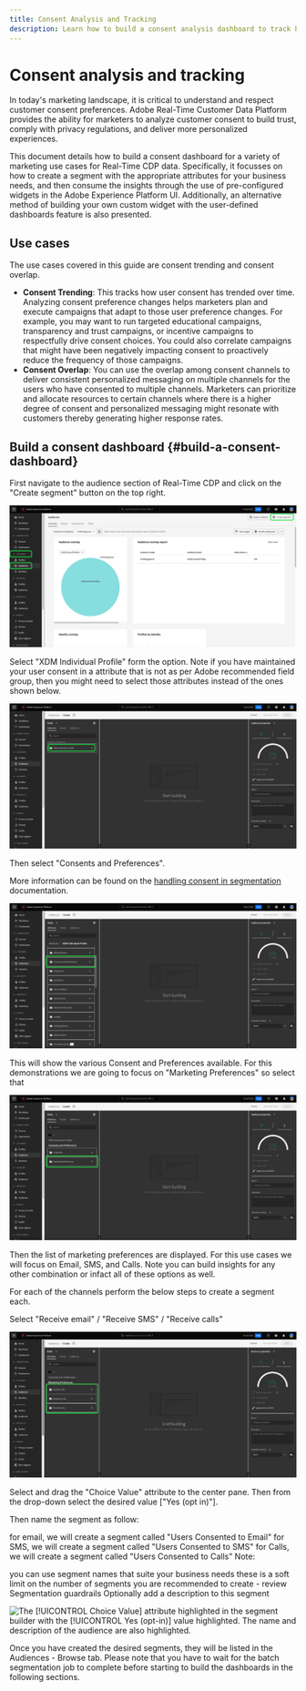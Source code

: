 ```yaml
---
title: Consent Analysis and Tracking
description: Learn how to build a consent analysis dashboard to track how user consent has trended over time. 
---
```

# Consent analysis and tracking

In today's marketing landscape, it is critical to understand and respect customer consent preferences. Adobe Real-Time Customer Data Platform provides the ability for marketers to analyze customer consent to build trust, comply with privacy regulations, and deliver more personalized experiences.

This document details how to build a consent dashboard for a variety of marketing use cases for Real-Time CDP data. Specifically, it focusses on how to create a segment with the appropriate attributes for your business needs, and then consume the insights through the use of pre-configured widgets in the Adobe Experience Platform UI. Additionally, an alternative method of building your own custom widget with the user-defined dashboards feature is also presented.

## Use cases

The use cases covered in this guide are consent trending and consent overlap.

- **Consent Trending**: This tracks how user consent has trended over time. Analyzing consent preference changes helps marketers plan and execute campaigns that adapt to those user preference changes. For example, you may want to run targeted educational campaigns, transparency and trust campaigns, or incentive campaigns to respectfully drive consent choices. You could also correlate campaigns that might have been negatively impacting consent to proactively reduce the frequency of those campaigns.
- **Consent Overlap**: You can use the overlap among consent channels to deliver consistent personalized messaging on multiple channels for the users who have consented to multiple channels. Marketers can prioritize and allocate resources to certain channels where there is a higher degree of consent and personalized messaging might resonate with customers thereby generating higher response rates.

## Build a consent dashboard {#build-a-consent-dashboard}

First navigate to the audience section of Real-Time CDP and click on the "Create segment" button on the top right.

![The [!UICONTROL Audiences] dashboard with [!UICONTROL Customer], [!UICONTROL Audiences], and [!UICONTROL Create segment] highlighted.](../images/insights-use-cases/consent-analysis/create-segment.png)

Select "XDM Individual Profile" form the option. Note if you have maintained your user consent in a attribute that is not as per Adobe recommended field group, then you might need to select those attributes instead of the ones shown below.

![The Segment Builder with the [!UICONTROL XDM Individual Profile] attribute folder highlighted.](../images/insights-use-cases/consent-analysis/xdm-individual-profile.png)

Then select "Consents and Preferences".

More information can be found on the [handling consent in segmentation](https://experienceleague.adobe.com/docs/experience-platform/segmentation/consents.html#handling-consent-in-segmentation) documentation.

![The Segment Builder with the [!UICONTROL Consent and Preferences] attribute folder highlighted.](../images/insights-use-cases/consent-analysis/consent-and-preferences.png)

This will show the various Consent and Preferences available. For this demonstrations we are going to focus on "Marketing Preferences" so select that

![The Segment Builder with the [!UICONTROL Marketing Preferences] folder highlighted.](../images/insights-use-cases/consent-analysis/marketing-preferences.png)

Then the list of marketing preferences are displayed. For this use cases we will focus on Email, SMS, and Calls. Note you can build insights for any other combination or infact all of these options as well.

For each of the channels perform the below steps to create a segment each.

Select "Receive email" / "Receive SMS" / "Receive calls"

![The available contact channels for marketing are highlighted in the audience builder.](../images/insights-use-cases/consent-analysis/channels.png)

Select and drag the "Choice Value" attribute to the center pane. Then from the drop-down select the desired value ["Yes (opt in)"].

Then name the segment as follow:

for email, we will create a segment called "Users Consented to Email"
for SMS, we will create a segment called "Users Consented to SMS"
for Calls, we will create a segment called "Users Consented to Calls"
Note:

you can use segment names that suite your business needs
these is a soft limit on the number of segments you are recommended to create - review Segmentation guardrails
Optionally add a description to this segment

![The [!UICONTROL Choice Value] attribute highlighted in the segment builder with the [!UICONTROL Yes (opt-in)] value highlighted. The name and description of the audience are also highlighted.]()

Once you have created the desired segments, they will be listed in the Audiences - Browse tab. Please note that you have to wait for the batch segmentation job to complete before starting to build the dashboards in the following sections.

<!--  -->


